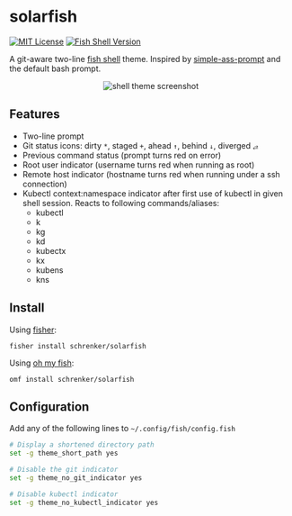 # solarfish

[![MIT License](https://img.shields.io/badge/license-MIT-007EC7.svg)](/LICENSE)
[![Fish Shell Version](https://img.shields.io/badge/fish-v3.7.0-007EC7.svg)](https://fishshell.com)

A git-aware two-line [fish shell](https://fishshell.com) theme. Inspired by [simple-ass-prompt](https://github.com/lfiolhais/theme-simple-ass-prompt) and the default bash prompt.

<p align="center">
<img src="https://i.imgur.com/Ij2DTOh.png" alt="shell theme screenshot">
</p>

## Features

- Two-line prompt
- Git status icons: dirty `*`, staged `+`, ahead `↑`, behind `↓`, diverged `⥄`
- Previous command status (prompt turns red on error)
- Root user indicator (username turns red when running as root)
- Remote host indicator (hostname turns red when running under a ssh connection)
- Kubectl context:namespace indicator after first use of kubectl in given shell session. Reacts to following commands/aliases:
  - kubectl
  - k
  - kg
  - kd
  - kubectx
  - kx
  - kubens
  - kns

## Install

Using [fisher](https://github.com/jorgebucaran/fisher):

```
fisher install schrenker/solarfish
```

Using [oh my fish](https://www.github.com/oh-my-fish/oh-my-fish):

```
omf install schrenker/solarfish
```

## Configuration

Add any of the following lines to `~/.config/fish/config.fish`

```bash
# Display a shortened directory path
set -g theme_short_path yes

# Disable the git indicator
set -g theme_no_git_indicator yes

# Disable kubectl indicator
set -g theme_no_kubectl_indicator yes
```
